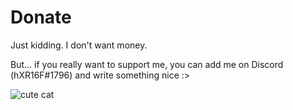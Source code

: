 # Donate
Just kidding. I don't want money.

But... if you really want to support me, you can add me on Discord (hXR16F#1796) and write something nice :>

![cute cat](https://media.giphy.com/media/tAg12Iy1LMy6Q/giphy.gif)
